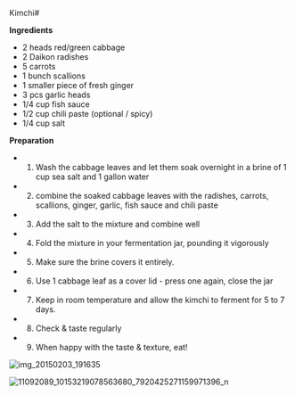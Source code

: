Kimchi#

**Ingredients**

* 2 heads red/green cabbage
* 2 Daikon radishes
* 5 carrots
* 1 bunch scallions
* 1 smaller piece of fresh ginger
* 3 pcs garlic heads
* 1/4 cup fish sauce
* 1/2 cup chili paste (optional / spicy)
* 1/4 cup salt

**Preparation**

* 1. Wash the cabbage leaves and let them soak overnight in a brine of 1 cup sea salt and 1 gallon water
* 2. combine the soaked cabbage leaves with the radishes, carrots, scallions, ginger, garlic, fish sauce and chili paste
* 3. Add the salt to the mixture and combine well
* 4. Fold the mixture in your fermentation jar, pounding it vigorously
* 5. Make sure the brine covers it entirely.
* 6. Use 1 cabbage leaf as a cover lid - press one again, close the jar
* 7. Keep in room temperature and allow the kimchi to ferment for 5 to 7 days.
* 8. Check & taste regularly
* 9. When happy with the taste & texture, eat!


![img_20150203_191635](https://cloud.githubusercontent.com/assets/14889513/10445652/edffb0ac-71a7-11e5-9ca2-7d4b32dc6bc4.jpg)


![11092089_10153219078563680_7920425271159971396_n](https://cloud.githubusercontent.com/assets/14889513/10445657/f627fe7e-71a7-11e5-81ce-b19575207103.jpg)
